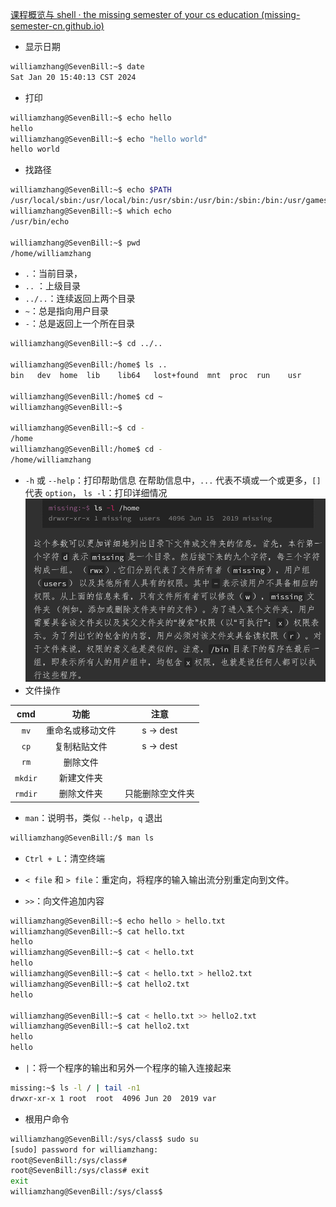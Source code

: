 [课程概览与 shell · the missing semester of your cs education (missing-semester-cn.github.io)](https://missing-semester-cn.github.io/2020/course-shell/)
+ 显示日期
```bash
williamzhang@SevenBill:~$ date
Sat Jan 20 15:40:13 CST 2024
```

+ 打印
```bash
williamzhang@SevenBill:~$ echo hello
hello
williamzhang@SevenBill:~$ echo "hello world"
hello world
```

+ 找路径
```bash
williamzhang@SevenBill:~$ echo $PATH
/usr/local/sbin:/usr/local/bin:/usr/sbin:/usr/bin:/sbin:/bin:/usr/games:/usr/local/games:/usr/lib/wsl/lib:/mnt/c/Program Files/Eclipse Adoptium/jdk-21.0.0.35-hotspot/bin:/mnt/d/app/VMare/bin/:/mnt/c/Windows/system32:/mnt/c/Windows:/mnt/c/Windows/System32/Wbem:/mnt/c/Windows/System32/WindowsPowerShell/v1.0/:/mnt/c/Windows/System32/OpenSSH/:/mnt/c/Program Files (x86)/NVIDIA Corporation/PhysX/Common:/mnt/c/Program Files/NVIDIA Corporation/NVIDIA NvDLISR:/mnt/c/WINDOWS/system32:/mnt/c/WINDOWS:/mnt/c/WINDOWS/System32/Wbem:/mnt/c/WINDOWS/System32/WindowsPowerShell/v1.0/:/mnt/c/WINDOWS/System32/OpenSSH/:/mnt/d/app/Git/cmd:/mnt/d/x86_64-8.1.0-release-posix-sjlj-rt_v6-rev0/mingw64/bin:/mnt/c/Program Files/dotnet/:/mnt/d/微信web开发者工具/dll:/mnt/c/Program Files/nodejs/:/mnt/c/Users/SevenGrass/AppData/Local/Programs/Python/Python38/Scripts/:/mnt/c/Users/SevenGrass/AppData/Local/Programs/Python/Python38/:/mnt/c/Users/SevenGrass/AppData/Local/Microsoft/WindowsApps:/mnt/d/app/Microsoft VS Code/bin:/mnt/c/Users/SevenGrass/AppData/Local/JetBrains/Toolbox/scripts:/mnt/d/JetBrains/CLion 2023.2.2/bin:/mnt/d/JetBrains/IntelliJ IDEA 2023.2.3/bin:/mnt/c/Users/SevenGrass/AppData/Local/GitHubDesktop/bin:/mnt/d/intelFPGA_lite/18.1/modelsim_ase/win32aloem:/mnt/c/Users/SevenGrass/AppData/Roaming/npm:/snap/bin
williamzhang@SevenBill:~$ which echo
/usr/bin/echo

williamzhang@SevenBill:~$ pwd
/home/williamzhang
```

+ `.`：当前目录，
+ `..` ：上级目录
+ `../..`：连续返回上两个目录
+ `~`：总是指向用户目录
+ `-`：总是返回上一个所在目录
```bash
williamzhang@SevenBill:~$ cd ../..

williamzhang@SevenBill:/home$ ls ..
bin   dev  home  lib    lib64   lost+found  mnt  proc  run    usr

williamzhang@SevenBill:/home$ cd ~
williamzhang@SevenBill:~$

williamzhang@SevenBill:~$ cd -
/home
williamzhang@SevenBill:/home$ cd -
/home/williamzhang
```

+ `-h` 或 `--help`：打印帮助信息
  在帮助信息中，`...` 代表不填或一个或更多，`[]` 代表 `option`，
  `ls -l`：打印详细情况![](Attachments/Pasted%20image%2020240120160828.png)
+ 文件操作

| cmd | 功能 | 注意 |
| :--: | :--: | :--: |
| `mv` | 重命名或移动文件 | s $\rightarrow$ dest |
| `cp` | 复制粘贴文件 | s $\rightarrow$ dest |
| `rm` | 删除文件 |  |
| `mkdir` | 新建文件夹 |  |
| `rmdir` | 删除文件夹 | 只能删除空文件夹 |
+ `man`：说明书，类似 `--help`，`q` 退出
```bash
williamzhang@SevenBill:/$ man ls
```

+ `Ctrl + L`：清空终端

+ `< file` 和 `> file`：重定向，将程序的输入输出流分别重定向到文件。
+  `>>`：向文件追加内容
```bash
williamzhang@SevenBill:~$ echo hello > hello.txt
williamzhang@SevenBill:~$ cat hello.txt
hello
williamzhang@SevenBill:~$ cat < hello.txt
hello
williamzhang@SevenBill:~$ cat < hello.txt > hello2.txt
williamzhang@SevenBill:~$ cat hello2.txt
hello

williamzhang@SevenBill:~$ cat < hello.txt >> hello2.txt
williamzhang@SevenBill:~$ cat hello2.txt
hello
hello
```

+ `|`：将一个程序的输出和另外一个程序的输入连接起来
```bash
missing:~$ ls -l / | tail -n1
drwxr-xr-x 1 root  root  4096 Jun 20  2019 var
```

+ 根用户命令
```bash
williamzhang@SevenBill:/sys/class$ sudo su
[sudo] password for williamzhang:
root@SevenBill:/sys/class#
root@SevenBill:/sys/class# exit
exit
williamzhang@SevenBill:/sys/class$
```

